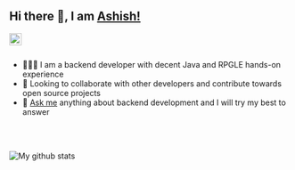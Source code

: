 ## Hi there 👋, I am [Ashish!][linkedin]

[<img align="left" alt="suryaprava | LinkedIn" width="22px" src="https://cdn.jsdelivr.net/npm/simple-icons@v3/icons/linkedin.svg" />][linkedin]

<br/>
<br/>

- 👨🏻‍💻 I am a backend developer with decent Java and RPGLE hands-on experience
- 👯 Looking to collaborate with other developers and contribute towards open source projects
- 💬 [Ask me][askme] anything about backend development  and I will try my best to answer

<br/>
<br/>

![My github stats][githubstats]

[linkedin]: https://linkedin.com/in/suryaprava
[askme]: https://github.com/suryaprava/suryaprava/issues
[githubstats]: https://github-readme-stats.vercel.app/api?username=suryaprava&show_icons=true
